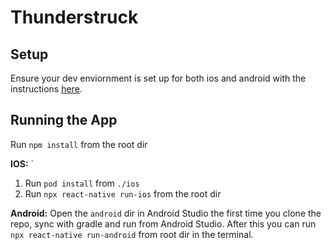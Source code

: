 # Thunderstruck

## Setup
Ensure your dev enviornment is set up for both ios and android with the instructions [here](https://reactnative.dev/docs/environment-setup).

## Running the App

Run `npm install` from the root dir

**IOS:** `
1. Run `pod install` from `./ios`
2. Run `npx react-native run-ios` from the root dir

**Android:** Open the `android` dir in Android Studio the first time you clone the repo, sync with gradle and run from Android Studio. After this you can run `npx react-native run-android` from root dir in the terminal.
